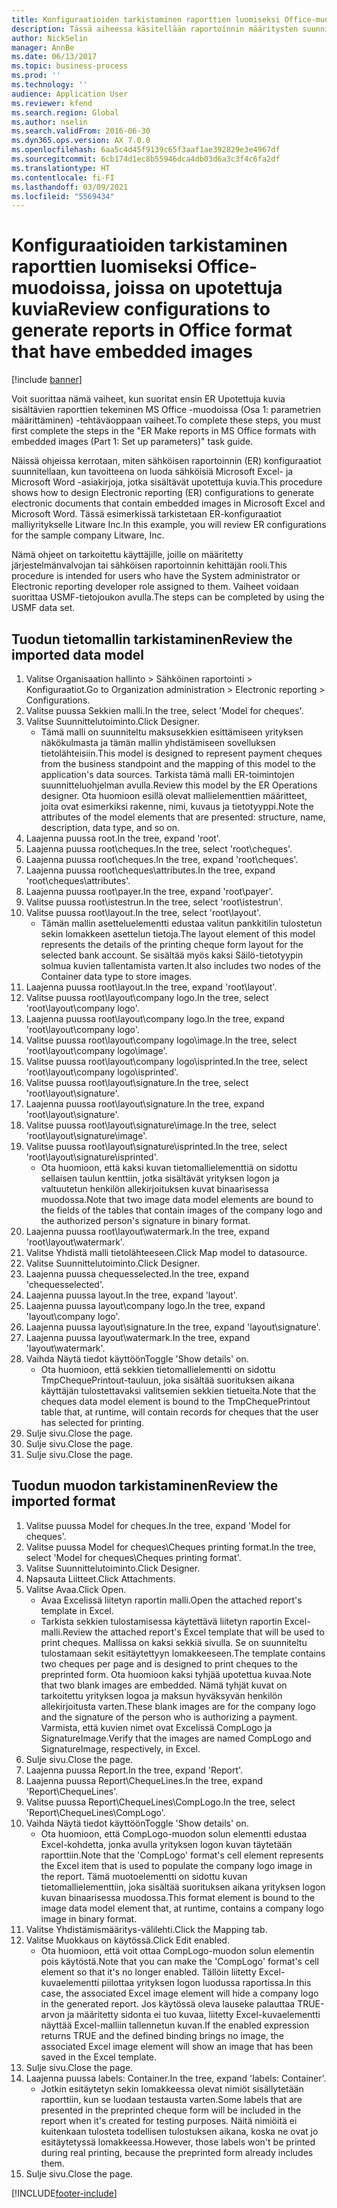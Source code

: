 ```yaml
---
title: Konfiguraatioiden tarkistaminen raporttien luomiseksi Office-muodoissa, joissa on upotettuja kuvia
description: Tässä aiheessa käsitellään raportoinnin määritysten suunnittelua luomaan upotettuja kuvia sisältäviä sähköisiä asiakirjoja. (Osa 1 – Parametrien määrittäminen).
author: NickSelin
manager: AnnBe
ms.date: 06/13/2017
ms.topic: business-process
ms.prod: ''
ms.technology: ''
audience: Application User
ms.reviewer: kfend
ms.search.region: Global
ms.author: nselin
ms.search.validFrom: 2016-06-30
ms.dyn365.ops.version: AX 7.0.0
ms.openlocfilehash: 6aa5c4d45f9139c65f3aaf1ae392829e3e4967df
ms.sourcegitcommit: 6cb174d1ec8b55946dca4db03d6a3c3f4c6fa2df
ms.translationtype: HT
ms.contentlocale: fi-FI
ms.lasthandoff: 03/09/2021
ms.locfileid: "5569434"
---
```

# <a name="review-configurations-to-generate-reports-in-office-format-that-have-embedded-images"></a><span data-ttu-id="ea35f-104">Konfiguraatioiden tarkistaminen raporttien luomiseksi Office-muodoissa, joissa on upotettuja kuvia</span><span class="sxs-lookup"><span data-stu-id="ea35f-104">Review configurations to generate reports in Office format that have embedded images</span></span>

[!include [banner](../../includes/banner.md)]

<span data-ttu-id="ea35f-105">Voit suorittaa nämä vaiheet, kun suoritat ensin ER Upotettuja kuvia sisältävien raporttien tekeminen MS Office -muodoissa (Osa 1: parametrien määrittäminen) -tehtäväoppaan vaiheet.</span><span class="sxs-lookup"><span data-stu-id="ea35f-105">To complete these steps, you must first complete the steps in the "ER Make reports in MS Office formats with embedded images (Part 1: Set up parameters)" task guide.</span></span>

<span data-ttu-id="ea35f-106">Näissä ohjeissa kerrotaan, miten sähköisen raportoinnin (ER) konfiguraatiot suunnitellaan, kun tavoitteena on luoda sähköisiä Microsoft Excel- ja Microsoft Word -asiakirjoja, jotka sisältävät upotettuja kuvia.</span><span class="sxs-lookup"><span data-stu-id="ea35f-106">This procedure shows how to design Electronic reporting (ER) configurations to generate electronic documents that contain embedded images in Microsoft Excel and Microsoft Word.</span></span> <span data-ttu-id="ea35f-107">Tässä esimerkissä tarkistetaan ER-konfiguraatiot malliyritykselle Litware Inc.</span><span class="sxs-lookup"><span data-stu-id="ea35f-107">In this example, you will review ER configurations for the sample company Litware, Inc.</span></span> 

<span data-ttu-id="ea35f-108">Nämä ohjeet on tarkoitettu käyttäjille, joille on määritetty järjestelmänvalvojan tai sähköisen raportoinnin kehittäjän rooli.</span><span class="sxs-lookup"><span data-stu-id="ea35f-108">This procedure is intended for users who have the System administrator or Electronic reporting developer role assigned to them.</span></span> <span data-ttu-id="ea35f-109">Vaiheet voidaan suorittaa USMF-tietojoukon avulla.</span><span class="sxs-lookup"><span data-stu-id="ea35f-109">The steps can be completed by using the USMF data set.</span></span>


## <a name="review-the-imported-data-model"></a><span data-ttu-id="ea35f-110">Tuodun tietomallin tarkistaminen</span><span class="sxs-lookup"><span data-stu-id="ea35f-110">Review the imported data model</span></span>
1. <span data-ttu-id="ea35f-111">Valitse Organisaation hallinto > Sähköinen raportointi > Konfiguraatiot.</span><span class="sxs-lookup"><span data-stu-id="ea35f-111">Go to Organization administration > Electronic reporting > Configurations.</span></span>
2. <span data-ttu-id="ea35f-112">Valitse puussa Sekkien malli.</span><span class="sxs-lookup"><span data-stu-id="ea35f-112">In the tree, select 'Model for cheques'.</span></span>
3. <span data-ttu-id="ea35f-113">Valitse Suunnittelutoiminto.</span><span class="sxs-lookup"><span data-stu-id="ea35f-113">Click Designer.</span></span>
    * <span data-ttu-id="ea35f-114">Tämä malli on suunniteltu maksusekkien esittämiseen yrityksen näkökulmasta ja tämän mallin yhdistämiseen sovelluksen tietolähteisiin.</span><span class="sxs-lookup"><span data-stu-id="ea35f-114">This model is designed to represent payment cheques from the business standpoint and the mapping of this model to the application's data sources.</span></span> <span data-ttu-id="ea35f-115">Tarkista tämä malli ER-toimintojen suunnitteluohjelman avulla.</span><span class="sxs-lookup"><span data-stu-id="ea35f-115">Review this model by the ER Operations designer.</span></span> <span data-ttu-id="ea35f-116">Ota huomioon esillä olevat mallielementtien määritteet, joita ovat esimerkiksi rakenne, nimi, kuvaus ja tietotyyppi.</span><span class="sxs-lookup"><span data-stu-id="ea35f-116">Note the attributes of the model elements that are presented: structure, name, description, data type, and so on.</span></span>   
4. <span data-ttu-id="ea35f-117">Laajenna puussa root.</span><span class="sxs-lookup"><span data-stu-id="ea35f-117">In the tree, expand 'root'.</span></span>
5. <span data-ttu-id="ea35f-118">Laajenna puussa root\cheques.</span><span class="sxs-lookup"><span data-stu-id="ea35f-118">In the tree, select 'root\cheques'.</span></span>
6. <span data-ttu-id="ea35f-119">Laajenna puussa root\cheques.</span><span class="sxs-lookup"><span data-stu-id="ea35f-119">In the tree, expand 'root\cheques'.</span></span>
7. <span data-ttu-id="ea35f-120">Laajenna puussa root\cheques\attributes.</span><span class="sxs-lookup"><span data-stu-id="ea35f-120">In the tree, expand 'root\cheques\attributes'.</span></span>
8. <span data-ttu-id="ea35f-121">Laajenna puussa root\payer.</span><span class="sxs-lookup"><span data-stu-id="ea35f-121">In the tree, expand 'root\payer'.</span></span>
9. <span data-ttu-id="ea35f-122">Valitse puussa root\istestrun.</span><span class="sxs-lookup"><span data-stu-id="ea35f-122">In the tree, select 'root\istestrun'.</span></span>
10. <span data-ttu-id="ea35f-123">Valitse puussa root\layout.</span><span class="sxs-lookup"><span data-stu-id="ea35f-123">In the tree, select 'root\layout'.</span></span>
    * <span data-ttu-id="ea35f-124">Tämän mallin asetteluelementti edustaa valitun pankkitilin tulostetun sekin lomakkeen asettelun tietoja.</span><span class="sxs-lookup"><span data-stu-id="ea35f-124">The layout element of this model represents the details of the printing cheque form layout for the selected bank account.</span></span> <span data-ttu-id="ea35f-125">Se sisältää myös kaksi Säilö-tietotyypin solmua kuvien tallentamista varten.</span><span class="sxs-lookup"><span data-stu-id="ea35f-125">It also includes two nodes of the Container data type to store images.</span></span>   
11. <span data-ttu-id="ea35f-126">Laajenna puussa root\layout.</span><span class="sxs-lookup"><span data-stu-id="ea35f-126">In the tree, expand 'root\layout'.</span></span>
12. <span data-ttu-id="ea35f-127">Valitse puussa root\layout\company logo.</span><span class="sxs-lookup"><span data-stu-id="ea35f-127">In the tree, select 'root\layout\company logo'.</span></span>
13. <span data-ttu-id="ea35f-128">Laajenna puussa root\layout\company logo.</span><span class="sxs-lookup"><span data-stu-id="ea35f-128">In the tree, expand 'root\layout\company logo'.</span></span>
14. <span data-ttu-id="ea35f-129">Valitse puussa root\layout\company logo\image.</span><span class="sxs-lookup"><span data-stu-id="ea35f-129">In the tree, select 'root\layout\company logo\image'.</span></span>
15. <span data-ttu-id="ea35f-130">Valitse puussa root\layout\company logo\isprinted.</span><span class="sxs-lookup"><span data-stu-id="ea35f-130">In the tree, select 'root\layout\company logo\isprinted'.</span></span>
16. <span data-ttu-id="ea35f-131">Valitse puussa root\layout\signature.</span><span class="sxs-lookup"><span data-stu-id="ea35f-131">In the tree, select 'root\layout\signature'.</span></span>
17. <span data-ttu-id="ea35f-132">Laajenna puussa root\layout\signature.</span><span class="sxs-lookup"><span data-stu-id="ea35f-132">In the tree, expand 'root\layout\signature'.</span></span>
18. <span data-ttu-id="ea35f-133">Valitse puussa root\layout\signature\image.</span><span class="sxs-lookup"><span data-stu-id="ea35f-133">In the tree, select 'root\layout\signature\image'.</span></span>
19. <span data-ttu-id="ea35f-134">Valitse puussa root\layout\signature\isprinted.</span><span class="sxs-lookup"><span data-stu-id="ea35f-134">In the tree, select 'root\layout\signature\isprinted'.</span></span>
    * <span data-ttu-id="ea35f-135">Ota huomioon, että kaksi kuvan tietomallielementtiä on sidottu sellaisen taulun kenttiin, jotka sisältävät yrityksen logon ja valtuutetun henkilön allekirjoituksen kuvat binaarisessa muodossa.</span><span class="sxs-lookup"><span data-stu-id="ea35f-135">Note that two image data model elements are bound to the fields of the tables that contain images of the company logo and the authorized person's signature in binary format.</span></span>  
20. <span data-ttu-id="ea35f-136">Laajenna puussa root\layout\watermark.</span><span class="sxs-lookup"><span data-stu-id="ea35f-136">In the tree, expand 'root\layout\watermark'.</span></span>
21. <span data-ttu-id="ea35f-137">Valitse Yhdistä malli tietolähteeseen.</span><span class="sxs-lookup"><span data-stu-id="ea35f-137">Click Map model to datasource.</span></span>
22. <span data-ttu-id="ea35f-138">Valitse Suunnittelutoiminto.</span><span class="sxs-lookup"><span data-stu-id="ea35f-138">Click Designer.</span></span>
23. <span data-ttu-id="ea35f-139">Laajenna puussa chequesselected.</span><span class="sxs-lookup"><span data-stu-id="ea35f-139">In the tree, expand 'chequesselected'.</span></span>
24. <span data-ttu-id="ea35f-140">Laajenna puussa layout.</span><span class="sxs-lookup"><span data-stu-id="ea35f-140">In the tree, expand 'layout'.</span></span>
25. <span data-ttu-id="ea35f-141">Laajenna puussa layout\company logo.</span><span class="sxs-lookup"><span data-stu-id="ea35f-141">In the tree, expand 'layout\company logo'.</span></span>
26. <span data-ttu-id="ea35f-142">Laajenna puussa layout\signature.</span><span class="sxs-lookup"><span data-stu-id="ea35f-142">In the tree, expand 'layout\signature'.</span></span>
27. <span data-ttu-id="ea35f-143">Laajenna puussa layout\watermark.</span><span class="sxs-lookup"><span data-stu-id="ea35f-143">In the tree, expand 'layout\watermark'.</span></span>
28. <span data-ttu-id="ea35f-144">Vaihda Näytä tiedot käyttöön</span><span class="sxs-lookup"><span data-stu-id="ea35f-144">Toggle 'Show details' on.</span></span>
    * <span data-ttu-id="ea35f-145">Ota huomioon, että sekkien tietomallielementti on sidottu TmpChequePrintout-tauluun, joka sisältää suorituksen aikana käyttäjän tulostettavaksi valitsemien sekkien tietueita.</span><span class="sxs-lookup"><span data-stu-id="ea35f-145">Note that the cheques data model element is bound to the TmpChequePrintout table that, at runtime, will contain records for cheques that the user has selected for printing.</span></span>   
29. <span data-ttu-id="ea35f-146">Sulje sivu.</span><span class="sxs-lookup"><span data-stu-id="ea35f-146">Close the page.</span></span>
30. <span data-ttu-id="ea35f-147">Sulje sivu.</span><span class="sxs-lookup"><span data-stu-id="ea35f-147">Close the page.</span></span>
31. <span data-ttu-id="ea35f-148">Sulje sivu.</span><span class="sxs-lookup"><span data-stu-id="ea35f-148">Close the page.</span></span>

## <a name="review-the-imported-format"></a><span data-ttu-id="ea35f-149">Tuodun muodon tarkistaminen</span><span class="sxs-lookup"><span data-stu-id="ea35f-149">Review the imported format</span></span>
1. <span data-ttu-id="ea35f-150">Valitse puussa Model for cheques.</span><span class="sxs-lookup"><span data-stu-id="ea35f-150">In the tree, expand 'Model for cheques'.</span></span>
2. <span data-ttu-id="ea35f-151">Valitse puussa Model for cheques\Cheques printing format.</span><span class="sxs-lookup"><span data-stu-id="ea35f-151">In the tree, select 'Model for cheques\Cheques printing format'.</span></span>
3. <span data-ttu-id="ea35f-152">Valitse Suunnittelutoiminto.</span><span class="sxs-lookup"><span data-stu-id="ea35f-152">Click Designer.</span></span>
4. <span data-ttu-id="ea35f-153">Napsauta Liitteet.</span><span class="sxs-lookup"><span data-stu-id="ea35f-153">Click Attachments.</span></span>
5. <span data-ttu-id="ea35f-154">Valitse Avaa.</span><span class="sxs-lookup"><span data-stu-id="ea35f-154">Click Open.</span></span>
    * <span data-ttu-id="ea35f-155">Avaa Excelissä liitetyn raportin malli.</span><span class="sxs-lookup"><span data-stu-id="ea35f-155">Open the attached report's template in Excel.</span></span>  
    * <span data-ttu-id="ea35f-156">Tarkista sekkien tulostamisessa käytettävä liitetyn raportin Excel-malli.</span><span class="sxs-lookup"><span data-stu-id="ea35f-156">Review the attached report's Excel template that will be used to print cheques.</span></span> <span data-ttu-id="ea35f-157">Mallissa on kaksi sekkiä sivulla. Se on suunniteltu tulostamaan sekit esitäytettyyn lomakkeeseen.</span><span class="sxs-lookup"><span data-stu-id="ea35f-157">The template contains two cheques per page and is designed to print cheques to the preprinted form.</span></span> <span data-ttu-id="ea35f-158">Ota huomioon kaksi tyhjää upotettua kuvaa.</span><span class="sxs-lookup"><span data-stu-id="ea35f-158">Note that two blank images are embedded.</span></span> <span data-ttu-id="ea35f-159">Nämä tyhjät kuvat on tarkoitettu yrityksen logoa ja maksun hyväksyvän henkilön allekirjoitusta varten.</span><span class="sxs-lookup"><span data-stu-id="ea35f-159">These blank images are for the company logo and the signature of the person who is authorizing a payment.</span></span> <span data-ttu-id="ea35f-160">Varmista, että kuvien nimet ovat Excelissä CompLogo ja SignatureImage.</span><span class="sxs-lookup"><span data-stu-id="ea35f-160">Verify that the images are named CompLogo and SignatureImage, respectively, in Excel.</span></span>   
6. <span data-ttu-id="ea35f-161">Sulje sivu.</span><span class="sxs-lookup"><span data-stu-id="ea35f-161">Close the page.</span></span>
7. <span data-ttu-id="ea35f-162">Laajenna puussa Report.</span><span class="sxs-lookup"><span data-stu-id="ea35f-162">In the tree, expand 'Report'.</span></span>
8. <span data-ttu-id="ea35f-163">Laajenna puussa Report\ChequeLines.</span><span class="sxs-lookup"><span data-stu-id="ea35f-163">In the tree, expand 'Report\ChequeLines'.</span></span>
9. <span data-ttu-id="ea35f-164">Valitse puussa Report\ChequeLines\CompLogo.</span><span class="sxs-lookup"><span data-stu-id="ea35f-164">In the tree, select 'Report\ChequeLines\CompLogo'.</span></span>
10. <span data-ttu-id="ea35f-165">Vaihda Näytä tiedot käyttöön</span><span class="sxs-lookup"><span data-stu-id="ea35f-165">Toggle 'Show details' on.</span></span>
    * <span data-ttu-id="ea35f-166">Ota huomioon, että CompLogo-muodon solun elementti edustaa Excel-kohdetta, jonka avulla yrityksen logon kuvan täytetään raporttiin.</span><span class="sxs-lookup"><span data-stu-id="ea35f-166">Note that the 'CompLogo' format's cell element represents the Excel item that is used to populate the company logo image in the report.</span></span> <span data-ttu-id="ea35f-167">Tämä muotoelementti on sidottu kuvan tietomallielementtiin, joka sisältää suorituksen aikana yrityksen logon kuvan binaarisessa muodossa.</span><span class="sxs-lookup"><span data-stu-id="ea35f-167">This format element is bound to the image data model element that, at runtime, contains a company logo image in binary format.</span></span>   
11. <span data-ttu-id="ea35f-168">Valitse Yhdistämismääritys-välilehti.</span><span class="sxs-lookup"><span data-stu-id="ea35f-168">Click the Mapping tab.</span></span>
12. <span data-ttu-id="ea35f-169">Valitse Muokkaus on käytössä.</span><span class="sxs-lookup"><span data-stu-id="ea35f-169">Click Edit enabled.</span></span>
    * <span data-ttu-id="ea35f-170">Ota huomioon, että voit ottaa CompLogo-muodon solun elementin pois käytöstä.</span><span class="sxs-lookup"><span data-stu-id="ea35f-170">Note that you can make the 'CompLogo' format's cell element so that it's no longer enabled.</span></span> <span data-ttu-id="ea35f-171">Tällöin liitetty Excel-kuvaelementti piilottaa yrityksen logon luodussa raportissa.</span><span class="sxs-lookup"><span data-stu-id="ea35f-171">In this case, the associated Excel image element will hide a company logo in the generated report.</span></span> <span data-ttu-id="ea35f-172">Jos käytössä oleva lauseke palauttaa TRUE-arvon ja määritetty sidonta ei tuo kuvaa, liitetty Excel-kuvaelementti näyttää Excel-malliin tallennetun kuvan.</span><span class="sxs-lookup"><span data-stu-id="ea35f-172">If the enabled expression returns TRUE and the defined binding brings no image, the associated Excel image element will show an image that has been saved in the Excel template.</span></span>   
13. <span data-ttu-id="ea35f-173">Sulje sivu.</span><span class="sxs-lookup"><span data-stu-id="ea35f-173">Close the page.</span></span>
14. <span data-ttu-id="ea35f-174">Laajenna puussa labels: Container.</span><span class="sxs-lookup"><span data-stu-id="ea35f-174">In the tree, expand 'labels: Container'.</span></span>
    * <span data-ttu-id="ea35f-175">Jotkin esitäytetyn sekin lomakkeessa olevat nimiöt sisällytetään raporttiin, kun se luodaan testausta varten.</span><span class="sxs-lookup"><span data-stu-id="ea35f-175">Some labels that are presented in the preprinted cheque form will be included in the report when it's created for testing purposes.</span></span> <span data-ttu-id="ea35f-176">Näitä nimiöitä ei kuitenkaan tulosteta todellisen tulostuksen aikana, koska ne ovat jo esitäytetyssä lomakkeessa.</span><span class="sxs-lookup"><span data-stu-id="ea35f-176">However, those labels won't be printed during real printing, because the preprinted form already includes them.</span></span>  
15. <span data-ttu-id="ea35f-177">Sulje sivu.</span><span class="sxs-lookup"><span data-stu-id="ea35f-177">Close the page.</span></span>



[!INCLUDE[footer-include](../../../../includes/footer-banner.md)]